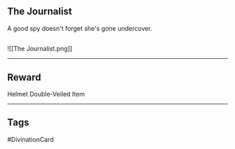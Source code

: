 ## The Journalist
A good spy doesn't forget she's gone undercover.
## 
![[The Journalist.png]]

---
## Reward
Helmet
Double-Veiled Item

---
## Tags
#DivinationCard